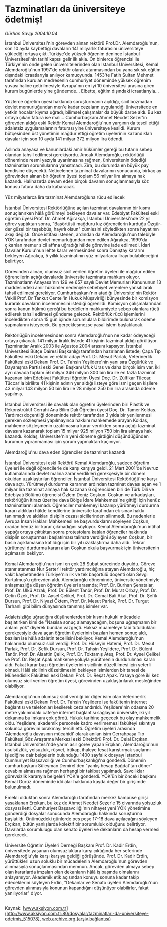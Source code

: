 # Tazminatları da üniversiteye ödetmiş!

*Gürhan Savgı 2004.10.04*

<div class="pNewsDetailMainContent" itemprop="articleBody">
 İstanbul Üniversitesi'nin görevden alınan rektörü Prof.Dr. Alemdaroğlu'nun, son 10 ayda kaybettiği  davaların 141 milyarlık  faturasını üniversiteye yüklediği ortaya çıktı.Türkiye'de yüksek öğrenim denince İstanbul Üniversitesi'nin tarihî kapısı gelir ilk akla. On binlerce öğrencisi ile Türkiye'nin önde gelen üniversitelerinden olan İstanbul Üniversitesi, Kemal Alemdaroğlu'nun 1997'de rektör olarak atanmasından bu yana sık sık eğitim dışındaki icraatlarıyla anılıyor kamuoyunda. 1453'te Fatih Sultan Mehmet tarafından kurulan medresenin cumhuriyet döneminde yüksek öğrenim yuvası haline getirilmesiyle Avrupa'nın en iyi 10 üniversitesi arasına giren kurum bugünlerde yine gündemde... Elbette, eğitim dışındaki icraatlarıyla...
 <br/>
 <br/>
 Yüzlerce öğretim üyesi hakkında soruşturmanın açıldığı, sicil bozmadan devlet memurluğundan men'e kadar cezaların uygulandığı üniversitede en yetkin hocalar kıyıma uğradı, bilimsel çalışmalar da büyük darbe aldı. Bu kez ortaya çıkan fatura ise mali... Cumhurbaşkanı Ahmet Necdet Sezer'in görevden aldığı eski Rektör Kemal Alemdaroğlu'nun yargının da tescil ettiği adaletsiz uygulamalarının faturası yine üniversiteye kesildi. Kurum bütçesinden üst yönetimin mağdur ettiği öğretim üyelerinin kazandıkları davalar için son 10 ayda 141 milyar 372 milyon lira ödendi.
 <br/>
 <br/>
 Aslında anayasa ve kanunlardaki amir hükümler gereği bu tutarın sebep olandan tahsil edilmesi gerekiyordu. Ancak Alemdaroğlu, rektörlüğü döneminde resmi yazıyla uyarılmasına rağmen, üniversitenin ödediği tazminatları sorumlularına yansıtmadı. Zira, bu durumda en büyük pay kendisine düşecekti. Neticelenen tazminat davalarının sonucunda, birkaç ay görevinden alınan bir öğretim üyesi toplam 56 milyar lira almaya hak kazandı. Halihazırda devam eden birçok davanın sonuçlanmasıyla söz konusu fatura daha da kabaracak.
 <br/>
 <br/>
 Yüz milyarlarca lira tazminat Alemdaroğluna rücu edilecek
 <br/>
 <br/>
 İstanbul Üniversitesi Rektörlüğüne açılan tazminat davalarının bir kısmı sonuçlanırken hâlâ görülmeyi bekleyen davalar var. Edebiyat Fakültesi eski öğretim üyesi Prof. Dr. Ahmet Ağırakça, İstanbul Üniversitesi'nde 22 yıl görev yaptıktan sonra, "Başörtüsü mağduru kız öğrencilerin kurduğu Özgür-der güzel bir teşebbüs, hayırlı olsun" cümlesini söyledikten sonra hayatının akışı değişti. Önce istifası istenen, ardından da Alemdaroğlu'nun talebiyle YÖK tarafından devlet memurluğundan men edilen Ağırakça, 1999'da çıkarılan memur sicil affına uğradığı hâlde görevine iade edilmedi. İdari Davalar Kurulu'nun lehte karar vermesinden sonra Danıştay kararını bekleyen Ağırakça, 5 yıllık tazminatının yüz milyarlarca lirayı bulabileceğini belirtiyor.
 <br/>
 <br/>
 Görevinden alınan, olumsuz sicil verilen öğretim üyeleri ile mağdur edilen öğrencilerin açtığı davalarda üniversite tazminata mahkum oluyor. Tazminatların Anayasa'nın 129 ve 657 sayılı Devlet Memurları Kanununun 13 maddesindeki amir hükümler nedeniyle sebebiyet verenlere yansıtılarak tahsil edilmesi gerekiyor. Cumhurbaşkanı'nın atadığı Üniversite'nin Rektör Vekili Prof. Dr Tankut Centel'in Hukuk Müşavirliği bünyesinde bir komisyon kurarak davaların incelenmesini istediği öğrenildi. Komisyon çalışmalarından sonra kanun hükmü gereği bu bedellerin mahkumiyete sebep olanlara rücû edilerek tahsil edilmesi gündeme gelecek. Rektörlük rücû işlemlerini inceledikten sonra 15 gün içinde sorumlulara bildirimde bulunarak ödeme yapmalarını isteyecek. Bu gerçekleşmezse yasal işlem başlatılacak.
 <br/>
 <br/>
 Rektörlüğün incelemesinden sonra Alemdaroğlu'nun ne kadar ödeyeceği ortaya çıkacak. 141 milyar liralık listede 41 kişinin tazminat aldığı görülüyor. Tazminatlar Aralık 2003 ile Ağustos 2004 arasını kapsıyor. İstanbul Üniversitesi Bütçe Dairesi Başkanlığı tarafından hazırlanan listede; Çapa Tıp Fakültesi eski Dekanı ve rektör adayı Prof. Dr. Mesut Parlak, Veterinerlik Fakültesi eski Dekanı Prof. Dr. Tahsin Yeşildere'nin yanı sıra Özgürlük ve Dayanışma Partisi eski Genel Başkanı Ufuk Uras ve daha birçok isim var. İki ayrı davada toplam 56 milyar 346 milyon 300 bin lira ile en fazla tazminat kazanan isim Edebiyat Fakültesi öğretim Üyesi Doç. Dr. Zülfikar Tüccar. Tüccar'la birlikte 41 kişinin adının  yer aldığı listeye göre ismi geçen kişilere 43 milyar 143 milyon 50 bin lira ile 28 milyon 250 bin lira arasında ödeme yapılmış.
 <br/>
 <br/>
 İstanbul Üniversitesi ile davalık olan öğretim üyelerinden biri Plastik ve Rekonstrüktif Cerrahi Ana Bilim Dalı Öğretim üyesi Doç. Dr. Tamer Koldaş. Yardımcı doçentliği döneminde rektör tarafından 3 yılda bir yenilenmesi gereken sözleşmesi yapılmayınca hakkını mahkemede arayan Koldaş, mahkeme sözleşmenin uzatılmasına karar verdikten sonra açtığı tazminat davasını kazanarak toplam 15 milyar 925 milyon 750 bin lira almaya hak kazandı. Koldaş, Üniversite'nin yeni döneme girdiğini düşündüğünden kurumun yıpranmaması için yorum yapmaktan kaçınıyor.
 <br/>
 <br/>
 Alemdaroğlu'nu dava eden öğrenciler de tazminat kazandı
 <br/>
 <br/>
 İstanbul Üniversitesi eski Rektörü Kemal Alemdaroğlu, sadece öğretim üyeleri ile değil öğrencilerle de karşı karşıya geldi. 21 Mart 2001'de Nevruz kutlamalarında devlet malına zarar verdikleri gerekçesiyle bir dönem okuldan uzaklaştırılan öğrenciler, İstanbul Üniversitesi Rektörlüğü'ne karşı dava açtı. Yürütmeyi durdurma kararının ardından tazminat davası açan ve 1 milyar lira tazminat almaya hak kazanan 6 öğrenciden biri de Türk Dili ve Edebiyatı Bölümü öğrencisi Özlem Deniz Coşkun. Coşkun ve arkadaşları, rektörlüğün itirazı üzerine dava Bölge İdare Mahkemesi'ne gittiği için henüz tazminatlarını alamadı. Öğrenciler mahkemeyi kazanıp yürütmeyi durdurma kararı aldıkları hâlde kendilerine üniversite tarafından ek sınav hakkı tanınmadı ve aldıkları disiplin cezası sicillerinden silinmedi. Bu nedenlerle Avrupa İnsan Hakları Mahkemesi'ne başvurduklarını söyleyen Coşkun, oradan henüz bir karar çıkmadığını söylüyor. Kemal Alemdaroğlu'nun intihal yaptığı ortaya çıktıktan sonra protestolara katılan öğrenciler hakkında disiplin soruşturması başlatılması talimatı verdiğini söyleyen Coşkun, bir basın açıklamasına katıldığı için bir yıl uzaklaştırma daha aldı. Tekrar yürütmeyi durdurma kararı alan Coşkun okula başvurmak için üniversitenin açılmasını bekliyor.
 <br/>
 <br/>
 Kemal Alemdaroğlu'nun ismi en çok 28 Şubat sürecinde duyuldu. Göreve atanır atanmaz Nur Serter'i rektör yardımcılığına atayan Alemdaroğlu, hiç vakit kaybetmeden Türkiye'nin ilk ve tek başörtülü doçenti olan Sevgi Kurtulmuş'u görevden aldı. Alemdaroğlu döneminde, üniversite yönetimiyle anlaşmazlığa düşen öğretim üyeleri arasında; Prof. Dr. Burhan Şenatalar, Prof. Dr. Ülkü Azrak, Prof. Dr. Bülent Tanör, Prof. Dr. Murat Orbay, Prof. Dr. Çetin Özek, Prof. Dr. Aysel Çelikel, Prof. Dr. Cemal Bali Akal, Prof. Dr. Şefik Dursun, Prof. Dr. Niyazi Öktem, Prof. Dr. Mesut Parlak, Prof. Dr. Turgut Tarhanlı gibi bilim dünyasında tanınmış isimler var.
 <br/>
 <br/>
 Adaletsizliğe uğradığını düşünenlerden bir kısmı hukuki mücadele başlatırken kimi de "Nasılsa sonuç alamayacağım, boşuna uğraşmanın bir anlamı yok" diyerek bundan vazgeçti. Haksız muameleye tabi tutuldukları gerekçesiyle dava açan öğretim üyelerinin bazıları hemen sonuç aldı, bazıları ise hâlâ adaletin tecellisini bekliyor. Kemal Alemdaroğlu'nun haklarında olumsuz sicil verdiği Prof. Dr. Hüseyin Hatemi, Prof. Dr. Mesut Parlak, Prof. Dr. Şefik Dursun, Prof. Dr. Tahsin Yeşildere, Prof. Dr. Bülent Tanör, Prof. Dr. Alaattin Çelik, Prof. Dr. Toktamış Ateş, Prof. Dr. Aysel Çelikel ve Prof. Dr. Reşat Apak mahkeme yoluyla yürütmenin durdurulması kararı aldı. Fakat karar bazı öğretim üyelerinin sicilinin düzeltilmesi için yeterli olmadı. Hâlâ sicilinin düzeltilmesini bekleyen isimlerden bir tanesi de Mühendislik Fakültesi eski Dekanı Prof. Dr. Reşat Apak. Yasaya göre iki kez olumsuz sicil verilen öğretim üyesi, görevinden uzaklaştırılarak mesleğinden olabiliyor.
 <br/>
 <br/>
 Alemdaroğlu'nun olumsuz sicil verdiği bir diğer isim olan Veterinerlik Fakültesi eski Dekanı Prof. Dr. Tahsin Yeşildere ise fakültenin internet bağlantısı ve telefonları kesilerek cezalandırıldı. Yeşildere'nin odasına 20 metre yakınındaki cafe'ye internet bağlantısı sağlayan üniversite, iki yıl dekanına bu imkanı çok gördü. Hukuk tarihine geçecek bu olay mahkemelik oldu. Yeşildere, akademik personele kadro verilmemesi fakülteyi sıkıntıya sokunca görevini bırakmayı tercih etti. Öğretim üyeleri arasında 'Alemdaroğlu davasının mücahidi' olarak anılan isim Cerrahpaşa Tıp Fakültesi Göz Araştırma Merkezi eski Direktörü Prof. Dr. Celal Erçıkan. İstanbul Üniversitesi'nde yarım asır görev yapan Erçıkan, Alemdaroğlu'nun usulsüzlük, yolsuzluk, rüşvet, irtikap, ihaleye fesat karıştırmak suçlarını işlediğine dair belgelerin bulunduğu 1400 sayfalık dosyayı İstanbul Cumhuriyet Başsavcılığı ve Cumhurbaşkanlığı'na gönderdi. Dönemin cumhurbaşkanı Süleyman Demirel'den "yanlış hesap Bağdat'tan döner" cevabını almasına rağmen herhangi bir takibat yapılmadı. Savcılıklar görevsizlik kararıyla belgeleri YÖK'e gönderdi. YÖK'ün bir önceki başkanı Kemal Gürüz döneminde iddialar hakkında kayda değer bir girişimde bulunulmadı.
 <br/>
 <br/>
 Emekli olduktan sonra Alemdaroğlu tarafından merkez kampüse girişi yasaklanan Erçıkan, bu kez de Ahmet Necdet Sezer'e 15 civarında yolsuzluk dosyası iletti. Cumhuriyet Başsavcılığı'nın nihayet yeni YÖK yönetimine gönderdiği dosyalar sonucunda Alemdaroğlu hakkında soruşturma başlatıldı. Önümüzdeki günlerde peş peşe 17-18 dava açılacağını söyleyen Erçıkan, bütün yanlışlarda kolektif bir sorumluluk olduğunu belirtiyor. Davalarda sorumluluğu olan senato üyeleri ve dekanların da hesap vermesi gerekecek.
 <br/>
 <br/>
 Üniversite Öğretim Üyeleri Derneği Başkanı Prof. Dr. Kadir Erdin, üniversitede yaşanan olumsuzluklara karşı çıktığında her seferinde Alemdaroğlu'yla karşı karşıya geldiği görüşünde. Prof. Dr. Kadir Erdin, yürüttükleri uzun soluklu bir mücadelenin Alemdaroğlu'nun görevden alınmasıyla sonuçlanmasından memnun. Ancak, görevden almaya sebep olan kararlarda imzaları olan dekanların hâlâ iş başında olmalarını anlayamıyor. Akademik etik açısından konuyu sonuna kadar takip edeceklerini söyleyen Erdin, "Dekanlar ve Senato üyeleri Alemdaroğlu'nun görevden alınmasıyla konunun kapandığını düşünüyor olabilirler, fakat yanılıyorlar" diyor.
 <br/>
 <br/>
</div>


Kaynak: [www.aksiyon.com.tr](http://www.aksiyon.com.tr:80/dosyalar/tazminatlari-da-universiteye-odetmis_515078), [web.archive.org (arşiv bağlantısı)](http://web.archive.org/web/20150512032914/http://www.aksiyon.com.tr:80/dosyalar/tazminatlari-da-universiteye-odetmis_515078)
